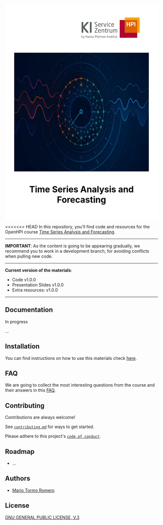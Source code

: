 <div style="background-color: #ffffff; color: #000000; padding: 30px;">
    <p style="text-align:right;"><img src="./media/images/kisz_logo.png" alt="kisz logo" width="192" height="69" style="margin-right: 30px; margin-bottom:30px;"></p>
    <p style="text-align:center;"><img src="./media/images/mooc_image.png" alt="mooc image" width="628" height="390"></p>
    <h1 style="text-align:center;"> Time Series Analysis and Forecasting </h1>
</div>

<<<<<<< HEAD
In this repository, you'll find code and resources for the OpenHPI course [Time Series Analysis and Forecasting](https://open.hpi.de/courses/timeseries2025).

---

**IMPORTANT**: As the content is going to be appearing gradually, we recommend you to work in a development branch, for avoiding conflicts when pulling new code.  

---

**Current version of the materials**:

- Code v1.0.0
- Presentation Slides v1.0.0
- Extra resources: v1.0.0

---

## Documentation

In progress

...

## Installation

You can find instructions on how to use this materials check [here](/notebooks/01_introduction.ipynb).

## FAQ

We are going to collect the most interesting questions from the course and their answers in this [FAQ](FAQ.md).

## Contributing

Contributions are always welcome!

See [`contributing.md`](contributing.md) for ways to get started.

Please adhere to this project's [`code of conduct`](CODE_OF_CONDUCT.md).

## Roadmap

- ...

## Authors

- [Mario Tormo Romero](https://github.com/mt0rm0)

## License

[GNU GENERAL PUBLIC LICENSE, V.3](LICENSE)
